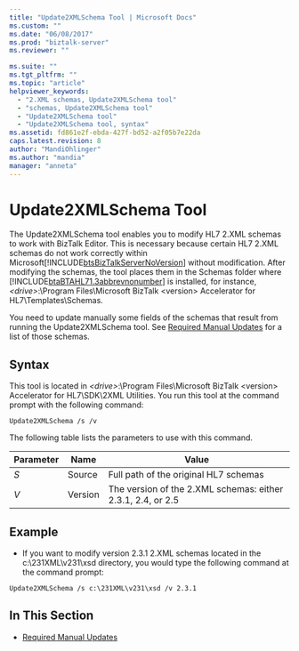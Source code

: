 ```yaml
---
title: "Update2XMLSchema Tool | Microsoft Docs"
ms.custom: ""
ms.date: "06/08/2017"
ms.prod: "biztalk-server"
ms.reviewer: ""

ms.suite: ""
ms.tgt_pltfrm: ""
ms.topic: "article"
helpviewer_keywords: 
  - "2.XML schemas, Update2XMLSchema tool"
  - "schemas, Update2XMLSchema tool"
  - "Update2XMLSchema tool"
  - "Update2XMLSchema tool, syntax"
ms.assetid: fd861e2f-ebda-427f-bd52-a2f05b7e22da
caps.latest.revision: 8
author: "MandiOhlinger"
ms.author: "mandia"
manager: "anneta"
---
```

# Update2XMLSchema Tool
The Update2XMLSchema tool enables you to modify HL7 2.XML schemas to work with BizTalk Editor. This is necessary because certain HL7 2.XML schemas do not work correctly within Microsoft[!INCLUDE[btsBizTalkServerNoVersion](../../includes/btsbiztalkservernoversion-md.md)] without modification. After modifying the schemas, the tool places them in the Schemas folder where [!INCLUDE[btaBTAHL71.3abbrevnonumber](../../includes/btabtahl71-3abbrevnonumber-md.md)] is installed, for instance, *\<drive\>*:\Program Files\Microsoft BizTalk \<version\> Accelerator for HL7\Templates\Schemas.  
  
 You need to update manually some fields of the schemas that result from running the Update2XMLSchema tool. See [Required Manual Updates](../../adapters-and-accelerators/accelerator-hl7/required-manual-updates.md) for a list of those schemas.  
  
## Syntax  
 This tool is located in *\<drive\>*:\Program Files\Microsoft BizTalk \<version\> Accelerator for HL7\SDK\2XML Utilities. You run this tool at the command prompt with the following command:  
  
```  
Update2XMLSchema /s /v  
```  
  
 The following table lists the parameters to use with this command.  
  
|Parameter|Name|Value|  
|---------------|----------|-----------|  
|*S*|Source|Full path of the original HL7 schemas|  
|*V*|Version|The version of the 2.XML schemas:  either 2.3.1, 2.4, or 2.5|  
  
## Example  
  
-   If you want to modify version 2.3.1 2.XML schemas located in the c:\231XML\v231\xsd directory, you would type the following command at the command prompt:  
  
```  
Update2XMLSchema /s c:\231XML\v231\xsd /v 2.3.1  
```  
  
## In This Section  
  
-   [Required Manual Updates](../../adapters-and-accelerators/accelerator-hl7/required-manual-updates.md)
